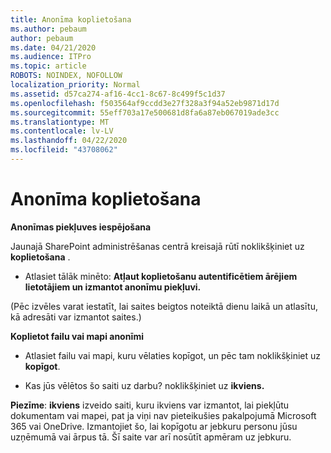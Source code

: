 ```yaml
---
title: Anonīma koplietošana
ms.author: pebaum
author: pebaum
ms.date: 04/21/2020
ms.audience: ITPro
ms.topic: article
ROBOTS: NOINDEX, NOFOLLOW
localization_priority: Normal
ms.assetid: d57ca274-af16-4cc1-8c67-8c499f5c1d37
ms.openlocfilehash: f503564af9ccdd3e27f328a3f94a52eb9871d17d
ms.sourcegitcommit: 55eff703a17e500681d8fa6a87eb067019ade3cc
ms.translationtype: MT
ms.contentlocale: lv-LV
ms.lasthandoff: 04/22/2020
ms.locfileid: "43708062"
---
```

# <a name="anonymous-sharing"></a>Anonīma koplietošana

 **Anonīmas piekļuves iespējošana**
  
Jaunajā SharePoint administrēšanas centrā kreisajā rūtī noklikšķiniet uz **koplietošana** . 
  
- Atlasiet tālāk minēto: **Atļaut koplietošanu autentificētiem ārējiem lietotājiem un izmantot anonīmu piekļuvi.**
  
(Pēc izvēles varat iestatīt, lai saites beigtos noteiktā dienu laikā un atlasītu, kā adresāti var izmantot saites.)
    
 **Koplietot failu vai mapi anonīmi**
  
- Atlasiet failu vai mapi, kuru vēlaties kopīgot, un pēc tam noklikšķiniet uz **kopīgot**. 
    
- Kas jūs vēlētos šo saiti uz darbu? noklikšķiniet uz **ikviens.**
  
 **Piezīme**: **ikviens** izveido saiti, kuru ikviens var izmantot, lai piekļūtu dokumentam vai mapei, pat ja viņi nav pieteikušies pakalpojumā Microsoft 365 vai OneDrive. Izmantojiet šo, lai kopīgotu ar jebkuru personu jūsu uzņēmumā vai ārpus tā. Šī saite var arī nosūtīt apmēram uz jebkuru. 
    

